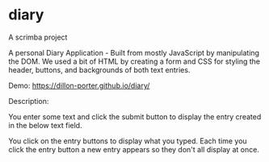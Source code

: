 # diary
A scrimba project

A personal Diary Application - Built from mostly JavaScript by manipulating the DOM. We used a bit of HTML by creating a form and CSS for styling the header, buttons, and backgrounds of both text entries.

Demo: https://dillon-porter.github.io/diary/

Description: 

You enter some text and click the submit button to display the entry created in the below text field.

You click on the entry buttons to display what you typed. Each time you click the entry button a new entry appears so they don't all display at once.


